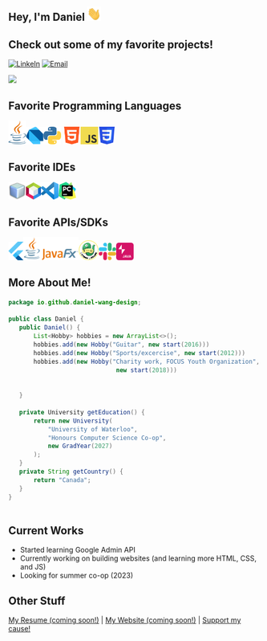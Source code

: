 ## Hey, I'm Daniel  <img src="images/waving.gif" alt="waving hand" width="28px" height="28px"> 

## Check out some of my favorite projects! 

[![LinkeIn](https://img.shields.io/badge/Daniel_Wang-blue?style=flat-square&logo=Linkedin&logoColor=white)](https://www.linkedin.com/in/danielwang04/) [![Email](https://img.shields.io/badge/-daniel.wang@focusyouth.ca-c14438?style=flat-square&logo=Gmail&logoColor=white)](mailto:daniel.wang@focusyouth.ca)

<img src= "https://github-readme-stats.vercel.app/api/top-langs/?username=daniel-wang-design">

## Favorite Programming Languages
<img src="images/java.png" width="35"/><img src="images/dart.png" width="35"/><img src="images/python.png" width="35"/> <img src="images/html.png" width="35"/><img src="images/javascript.png" width="35"/><img src="images/css.png" width="35"/>

## Favorite IDEs
<img src="images/netbeans.png" width="35"/><img src="images/apache-netbeans.png" width="30"/><img src="images/vscode.png" width="35"/><img src="images/pycharm.png" width="35"/>

## Favorite APIs/SDKs
<img src="images/flutter.png" width="30"/><img src="images/javafx.png" width="110"/><img src="images/arcade.png" width="40"/><img src="images/slack-api.png" width="35"/><img src="images/bolt.svg" width="35"/>

 ## More About Me!

 ```java
 package io.github.daniel-wang-design;

 public class Daniel {
	public Daniel() {
		List<Hobby> hobbies = new ArrayList<>();
		hobbies.add(new Hobby("Guitar", new start(2016)))
		hobbies.add(new Hobby("Sports/excercise", new start(2012)))
		hobbies.add(new Hobby("Charity work, FOCUS Youth Organization", 
		                       new start(2018)))


	}

	private University getEducation() {
		return new University(
			"University of Waterloo", 
			"Honours Computer Science Co-op", 
			new GradYear(2027)
		);
	}
	private String getCountry() {
		return "Canada";
	}
}
	
 ```
 
## Current Works

 * Started learning Google Admin API
 * Currently working on building websites (and learning more HTML, CSS, and JS)
 * Looking for summer co-op (2023)
 
## Other Stuff

[My Resume (coming soon!)](https://drive.google.com/file/d/1uxq1shtoVfoD8D4sD5MHN3drGVA50vlz/view?usp=sharing) | [My Website (coming soon!)](daniel-wang-design.github.io) | [Support my cause!](https://www.canadahelps.org/en/charities/focus-youth-organization/)


 
 